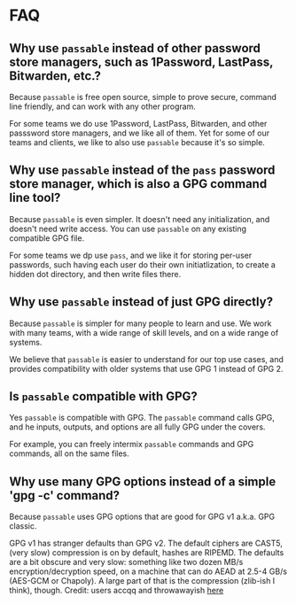 # FAQ


## Why use `passable` instead of other password store managers, such as 1Password, LastPass, Bitwarden, etc.?

Because `passable` is free open source, simple to prove secure, command line friendly, and can work with any other program. 

For some teams we do use 1Password, LastPass, Bitwarden, and other passsword store managers, and we like all of them. Yet for some of our teams and clients, we like to also use `passable` because it's so simple.


## Why use `passable` instead of the `pass` password store manager, which is also a GPG command line tool?

Because `passable` is even simpler. It doesn't need any initialization, and doesn't need write access. You can use `passable` on any existing compatible GPG file. 

For some teams we dp use `pass`, and we like it for storing per-user passwords, such having each user do their own initiatlization, to create a hidden dot directory, and then write files there.


## Why use `passable` instead of just GPG directly?

Because `passable` is simpler for many people to learn and use. We work with many teams, with a wide range of skill levels, and on a wide range of systems. 

We believe that `passable` is easier to understand for our top use cases, and provides compatibility with older systems that use GPG 1 instead of GPG 2. 


## Is `passable` compatible with GPG?

Yes `passable` is compatible with GPG. The `passable` command calls GPG, and he inputs, outputs, and options are all fully GPG under the covers. 

For example, you can freely intermix `passable` commands and GPG commands, all on the same files.


## Why use many GPG options instead of a simple 'gpg -c' command?

Because `passable` uses GPG options that are good for GPG v1 a.k.a. GPG classic. 

GPG v1 has stranger defaults than GPG v2. The default ciphers are CAST5, (very slow) compression is on by default, hashes are RIPEMD. The defaults are a bit obscure and very slow: something like two dozen MB/s encryption/decryption speed, on a machine that can do AEAD at 2.5-4 GB/s (AES-GCM or Chapoly). A large part of that is the compression (zlib-ish I think), though. Credit: users accqq and throwawayish [here](https://news.ycombinator.com/item?id=13382734)
